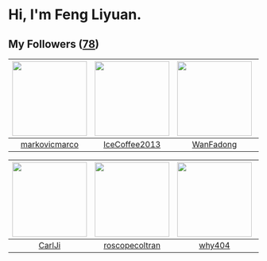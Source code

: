 # Hi, I'm Feng Liyuan.

## My Followers ([78](https://github.com/SunRunAway?tab=followers))

| <img src="https://avatars2.githubusercontent.com/u/52882128?v=4" width="150" height="150" /> | <img src="https://avatars1.githubusercontent.com/u/4661589?v=4" width="150" height="150" /> | <img src="https://avatars3.githubusercontent.com/u/10414494?v=4" width="150" height="150" /> | <img src="https://avatars2.githubusercontent.com/u/23115833?v=4" width="150" height="150" /> |
| :------------------------------------------------------------------------------------------: | :-----------------------------------------------------------------------------------------: | :------------------------------------------------------------------------------------------: | :------------------------------------------------------------------------------------------: |
|                       [markovicmarco](https://github.com/markovicmarco)                      |                      [IceCoffee2013](https://github.com/IceCoffee2013)                      |                           [WanFadong](https://github.com/WanFadong)                          |                           [Beryl1230](https://github.com/Beryl1230)                          |

| <img src="https://avatars0.githubusercontent.com/u/10810759?v=4" width="150" height="150" /> | <img src="https://avatars1.githubusercontent.com/u/24416962?v=4" width="150" height="150" /> | <img src="https://avatars2.githubusercontent.com/u/35111?v=4" width="150" height="150" /> | <img src="https://avatars3.githubusercontent.com/u/1457382?v=4" width="150" height="150" /> |
| :------------------------------------------------------------------------------------------: | :------------------------------------------------------------------------------------------: | :---------------------------------------------------------------------------------------: | :-----------------------------------------------------------------------------------------: |
|                              [CarlJi](https://github.com/CarlJi)                             |                      [roscopecoltran](https://github.com/roscopecoltran)                     |                            [why404](https://github.com/why404)                            |                         [lintianzhi](https://github.com/lintianzhi)                         |